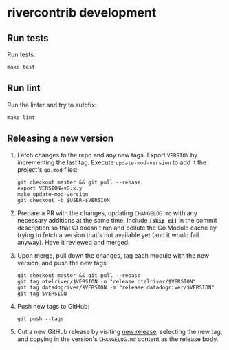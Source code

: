 # rivercontrib development

## Run tests

Run tests:

    make test

## Run lint

Run the linter and try to autofix:

    make lint

## Releasing a new version

1. Fetch changes to the repo and any new tags. Export `VERSION` by incrementing the last tag. Execute `update-mod-version` to add it the project's `go.mod` files:

    ```shell
    git checkout master && git pull --rebase
    export VERSION=v0.x.y
    make update-mod-version
    git checkout -b $USER-$VERSION
    ```

2. Prepare a PR with the changes, updating `CHANGELOG.md` with any necessary additions at the same time. Include **`[skip ci]`** in the commit description so that CI doesn't run and pollute the Go Module cache by trying to fetch a version that's not available yet (and it would fail anyway). Have it reviewed and merged.

3. Upon merge, pull down the changes, tag each module with the new version, and push the new tags:

    ```shell
    git checkout master && git pull --rebase
    git tag otelriver/$VERSION -m "release otelriver/$VERSION"
    git tag datadogriver/$VERSION -m "release datadogriver/$VERSION"
    git tag $VERSION
    ```

4. Push new tags to GitHub:

    ```shell
    git push --tags
    ```

5. Cut a new GitHub release by visiting [new release](https://github.com/riverqueue/rivercontrib/releases/new), selecting the new tag, and copying in the version's `CHANGELOG.md` content as the release body.
